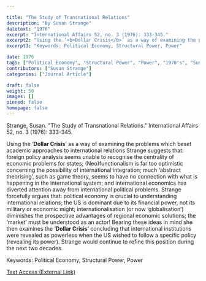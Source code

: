 ```yaml
---

title: "The Study of Transnational Relations"
description: "By Susan Strange"
datetext: "1976"
excerpt: "International Affairs 52, no. 3 (1976): 333-345."
excerpt2: "Using the ‘<b>Dollar Crisis</b>’ as a way of examining the problems which beset academic approaches to international relations Strange suggests that: foreign policy analysis seems unable to recognise the centrality of economic problems for states; (Neo)functionalism is far too optimistic concerning the possibility of international integration; much ‘abstract theorising’, such as game theory, seems to have no connection with what is happening in the international system; and international economics has diverted attention away from international political problems. Strange forcefully argues that: political economy is crucial to understanding international relations; the US is dominant due to its financial power, not its military or economic might; internationalisation (or now ‘globalisation’) diminishes the prospective advantages of regional economic solutions; the ‘market’ must be understood as an actor! Bearing these ideas in mind she then examines the ‘<b>Dollar Crisis</b>’ concluding that international institutions were revealed as powerless when the US wished to follow a specific policy (revealing its power). Strange would continue to refine this position during the next two decades."
excerpt3: "Keywords: Political Economy, Structural Power, Power"

date: 1976
tags: ["Political Economy", "Structural Power", "Power", "1970's", "Susan Strange"]
contributors: ["Susan Strange"]
categories: ["Journal Article"]

draft: false
weight: 50
images: []
pinned: false
homepage: false
---
```


Strange, Susan. "The Study of Transnational Relations." International Affairs 52, no. 3 (1976): 333-345.

Using the ‘<b>Dollar Crisis</b>’ as a way of examining the problems which beset academic approaches to international relations Strange suggests that: foreign policy analysis seems unable to recognise the centrality of economic problems for states; (Neo)functionalism is far too optimistic concerning the possibility of international integration; much ‘abstract theorising’, such as game theory, seems to have no connection with what is happening in the international system; and international economics has diverted attention away from international political problems. Strange forcefully argues that: political economy is crucial to understanding international relations; the US is dominant due to its financial power, not its military or economic might; internationalisation (or now ‘globalisation’) diminishes the prospective advantages of regional economic solutions; the ‘market’ must be understood as an actor! Bearing these ideas in mind she then examines the ‘<b>Dollar Crisis</b>’ concluding that international institutions were revealed as powerless when the US wished to follow a specific policy (revealing its power). Strange would continue to refine this position during the next two decades.

Keywords: Political Economy, Structural Power, Power

[Text Access (External Link)](https://doi.org/10.2307/2616549)
